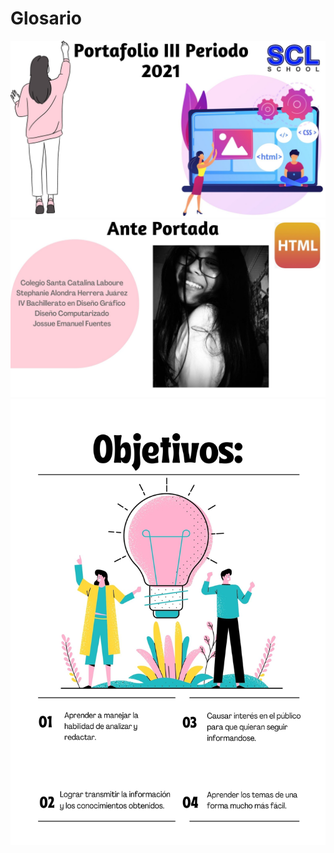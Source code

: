 # Glosario

<img src="img2/Portada.jpg">

<img src="img2/Anteportada.jpg">

<img src="img2/Objetivos.jpg">
